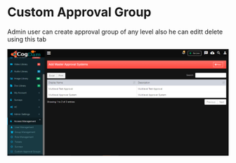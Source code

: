 # Custom Approval Group

Admin user can create approval group of any level also he can editt delete using this tab

![](../../.gitbook/assets/image%20%28196%29.png)

